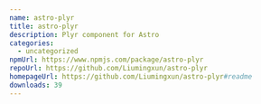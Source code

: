 ```yaml
---
name: astro-plyr
title: astro-plyr
description: Plyr component for Astro
categories:
  - uncategorized
npmUrl: https://www.npmjs.com/package/astro-plyr
repoUrl: https://github.com/Liumingxun/astro-plyr
homepageUrl: https://github.com/Liumingxun/astro-plyr#readme
downloads: 39
---
```


